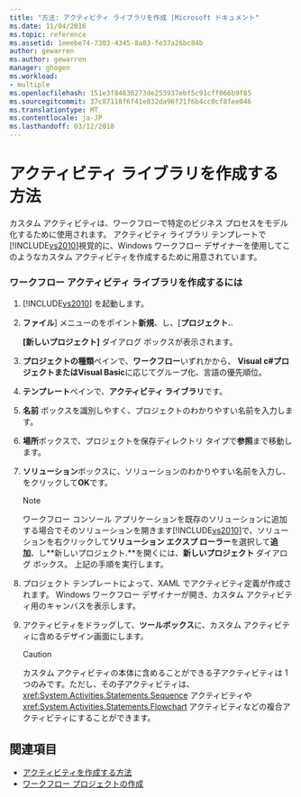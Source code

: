 ```yaml
---
title: "方法: アクティビティ ライブラリを作成 |Microsoft ドキュメント"
ms.date: 11/04/2016
ms.topic: reference
ms.assetid: 1eeebe74-7303-4345-8a83-fe37a26bc84b
author: gewarren
ms.author: gewarren
manager: ghogen
ms.workload:
- multiple
ms.openlocfilehash: 151e3f84636273de253937ebf5c91cff066b9f85
ms.sourcegitcommit: 37c87118f6f41e832da96f21f6b4cc0cf8fee046
ms.translationtype: MT
ms.contentlocale: ja-JP
ms.lasthandoff: 03/12/2018
---
```

# <a name="how-to-create-an-activity-library"></a>アクティビティ ライブラリを作成する方法
カスタム アクティビティは、ワークフローで特定のビジネス プロセスをモデル化するために使用されます。 アクティビティ ライブラリ テンプレートで[!INCLUDE[vs2010](../misc/includes/vs2010_md.md)]視覚的に、Windows ワークフロー デザイナーを使用してこのようなカスタム アクティビティを作成するために用意されています。

### <a name="to-create-a-workflow-activity-library"></a>ワークフロー アクティビティ ライブラリを作成するには

1.  [!INCLUDE[vs2010](../misc/includes/vs2010_md.md)] を起動します。

2.  **ファイル**] メニューのをポイント**新規**、し、[**プロジェクト.**.

     **[新しいプロジェクト]** ダイアログ ボックスが表示されます。

3.  **プロジェクトの種類**ペインで、**ワークフロー**いずれかから、 **Visual c#**プロジェクトまたは**Visual Basic**に応じてグループ化、言語の優先順位。

4.  **テンプレート**ペインで、**アクティビティ ライブラリ**です。

5.  **名前** ボックスを識別しやすく、プロジェクトのわかりやすい名前を入力します。

6.  **場所**ボックスで、プロジェクトを保存ディレクトリ タイプで**参照**まで移動します。

7.  **ソリューション**ボックスに、ソリューションのわかりやすい名前を入力し、をクリックして**OK**です。

    > [!NOTE]
    > ワークフロー コンソール アプリケーションを既存のソリューションに追加する場合でそのソリューションを開きます[!INCLUDE[vs2010](../misc/includes/vs2010_md.md)]で、ソリューションを右クリックして**ソリューション エクスプ ローラー**を選択して**追加**、し**新しいプロジェクト.**を開くには、**新しいプロジェクト** ダイアログ ボックス。 上記の手順を実行します。

8.  プロジェクト テンプレートによって、XAML でアクティビティ定義が作成されます。 Windows ワークフロー デザイナーが開き、カスタム アクティビティ用のキャンバスを表示します。

9. アクティビティをドラッグして、**ツールボックス**に、カスタム アクティビティに含めるデザイン画面にします。

    > [!CAUTION]
    > カスタム アクティビティの本体に含めることができる子アクティビティは 1 つのみです。ただし、その子アクティビティは、<xref:System.Activities.Statements.Sequence> アクティビティや <xref:System.Activities.Statements.Flowchart> アクティビティなどの複合アクティビティにすることができます。

## <a name="see-also"></a>関連項目

- [アクティビティを作成する方法](/dotnet/framework/windows-workflow-foundation/how-to-create-an-activity)
- [ワークフロー プロジェクトの作成](../workflow-designer/creating-a-workflow-project.md)